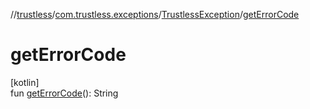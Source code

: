 //[trustless](../../../index.md)/[com.trustless.exceptions](../index.md)/[TrustlessException](index.md)/[getErrorCode](get-error-code.md)

# getErrorCode

[kotlin]\
fun [getErrorCode](get-error-code.md)(): String
